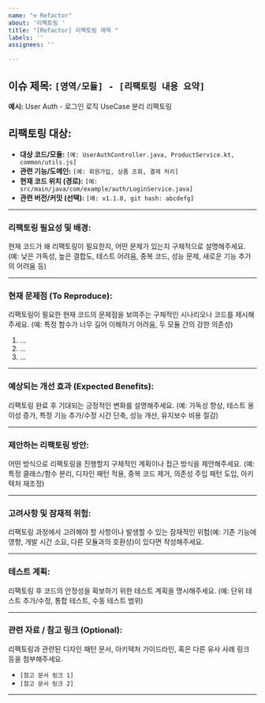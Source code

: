```yaml
---
name: "⚒️ Refactor"
about: '리펙토링 '
title: "[Refactor] 리펙토링 제목 "
labels: ''
assignees: ''

---
```


## **이슈 제목:** `[영역/모듈] - [리팩토링 내용 요약]`

**예시:** User Auth - 로그인 로직 UseCase 분리 리팩토링

## **리팩토링 대상:**

* **대상 코드/모듈:** `[예: UserAuthController.java, ProductService.kt, common/utils.js]`
* **관련 기능/도메인:** `[예: 회원가입, 상품 조회, 결제 처리]`
* **현재 코드 위치 (경로):** `[예: src/main/java/com/example/auth/LoginService.java]`
* **관련 버전/커밋 (선택):** `[예: v1.1.0, git hash: abcdefg]`

---

### **리팩토링 필요성 및 배경:**

현재 코드가 왜 리팩토링이 필요한지, 어떤 문제가 있는지 구체적으로 설명해주세요. (예: 낮은 가독성, 높은 결합도, 테스트 어려움, 중복 코드, 성능 문제, 새로운 기능 추가의 어려움 등)

---

### **현재 문제점 (To Reproduce):**

리팩토링이 필요한 현재 코드의 문제점을 보여주는 구체적인 시나리오나 코드를 제시해주세요. (예: 특정 함수가 너무 길어 이해하기 어려움, 두 모듈 간의 강한 의존성)
1.  ...
2.  ...
3.  ...

---

### **예상되는 개선 효과 (Expected Benefits):**

리팩토링 완료 후 기대되는 긍정적인 변화를 설명해주세요. (예: 가독성 향상, 테스트 용이성 증가, 특정 기능 추가/수정 시간 단축, 성능 개선, 유지보수 비용 절감)

---

### **제안하는 리팩토링 방안:**

어떤 방식으로 리팩토링을 진행할지 구체적인 계획이나 접근 방식을 제안해주세요. (예: 특정 클래스/함수 분리, 디자인 패턴 적용, 중복 코드 제거, 의존성 주입 패턴 도입, 아키텍처 재조정)

---

### **고려사항 및 잠재적 위험:**

리팩토링 과정에서 고려해야 할 사항이나 발생할 수 있는 잠재적인 위험(예: 기존 기능에 영향, 개발 시간 소요, 다른 모듈과의 호환성)이 있다면 작성해주세요.

---

### **테스트 계획:**

리팩토링 후 코드의 안정성을 확보하기 위한 테스트 계획을 명시해주세요. (예: 단위 테스트 추가/수정, 통합 테스트, 수동 테스트 범위)

---

### **관련 자료 / 참고 링크 (Optional):**

리팩토링과 관련된 디자인 패턴 문서, 아키텍처 가이드라인, 혹은 다른 유사 사례 링크 등을 첨부해주세요.
* `[참고 문서 링크 1]`
* `[참고 문서 링크 2]`

---
